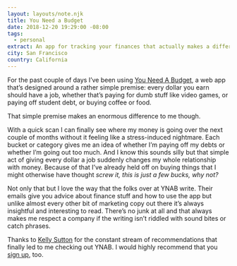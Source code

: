 ```yaml
---
layout: layouts/note.njk
title: You Need a Budget
date: 2018-12-20 19:29:00 -08:00
tags:
  - personal
extract: An app for tracking your finances that actually makes a difference.
city: San Francisco
country: California
---
```


For the past couple of days I’ve been using [You Need A Budget](https://www.youneedabudget.com/), a web app that’s designed around a rather simple premise: every dollar you earn should have a job, whether that’s paying for dumb stuff like video games, or paying off student debt, or buying coffee or food.

That simple premise makes an enormous difference to me though.

With a quick scan I can finally see where my money is going over the next couple of months without it feeling like a stress-induced nightmare. Each bucket or category gives me an idea of whether I’m paying off my debts or whether I’m going out too much. And I know this sounds silly but that simple act of giving every dollar a job suddenly changes my whole relationship with money. Because of that I’ve already held off on buying things that I might otherwise have thought _screw it, this is just a few bucks, why not?_

Not only that but I love the way that the folks over at YNAB write. Their emails give you advice about finance stuff and how to use the app but unlike almost every other bit of marketing copy out there it’s always insightful and interesting to read. There’s no junk at all and that always makes me respect a company if the writing isn’t riddled with sound bites or catch phrases.

Thanks to [Kelly Sutton](https://twitter.com/kellysutton?lang=en) for the constant stream of recommendations that finally led to me checking out YNAB. I would highly recommend that you [sign up](https://youneedabudget.com), too.
